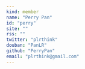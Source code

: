 ```yaml
---
kind: member
name: "Perry Pan"
id: "perry"
site: ""
rss: ""
twitter: "plrthink"
douban: "PanLR"
github: "PerryPan"
email: "plrthink@gmail.com"
---
```


